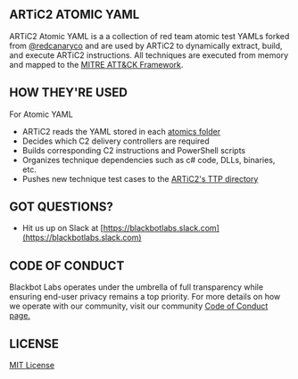 ## ARTiC2 ATOMIC YAML

ARTiC2 Atomic YAML is a a collection of red team atomic test YAMLs forked from [@redcanaryco](https://github.com/redcanaryco) and are used by ARTiC2 to dynamically extract, build, and execute ARTiC2 instructions. All techniques are executed from memory and mapped to the [MITRE ATT&CK Framework](https://attack.blackbot.io). 


## HOW THEY'RE USED

For Atomic YAML

- ARTiC2 reads the YAML stored in each [atomics folder](https://github.com/blackbotinc/ARTiC2-Atomic-YAML/tree/master/atomics) 
- Decides which C2 delivery controllers are required
- Builds corresponding C2 instructions and PowerShell scripts
- Organizes technique dependencies such as c# code, DLLs, binaries, etc.
- Pushes new technique test cases to the [ARTiC2's TTP directory](https://github.com/blackbotinc/Atomic-Red-Team-Intelligence-C2/tree/master/blackbot/core/wss/ttp)


## GOT QUESTIONS?

- Hit us up on Slack at [https://blackbotlabs.slack.com](https://blackbotlabs.slack.com)


## CODE OF CONDUCT

Blackbot Labs operates under the umbrella of full transparency while ensuring end-user privacy remains a top priority. For more details on how we operate with our community, visit our community [Code of Conduct page.](https://blackbot.io/code-of-conduct)


## LICENSE
[MIT License](https://github.com/blackbotinc/ARTiC2-Atomic-YAML/blob/master/LICENSE)
